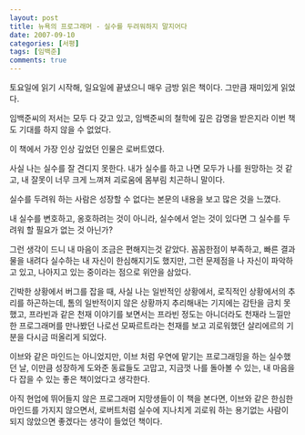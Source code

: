 ```yaml
---
layout: post
title: 뉴욕의 프로그래머 - 실수를 두려워하지 말지어다
date: 2007-09-10
categories: [서평]
tags: [임백준]
comments: true
---
```


토요일에 읽기 시작해, 일요일에 끝냈으니 매우 금방 읽은 책이다. 그만큼 재미있게 읽었다.

임백준씨의 저서는 모두 다 갖고 있고, 임백준씨의 철학에 깊은 감명을 받은지라 이번 책도 기대를 하지 않을 수 없었다.

이 책에서 가장 인상 깊었던 인물은 로버트였다.

사실 나는 실수를 잘 견디지 못한다. 내가 실수를 하고 나면 모두가 나를 원망하는 것 같고, 내 잘못이 너무 크게 느껴져 괴로움에 몸부림 치곤하니 말이다. 

실수를 두려워 하는 사람은 성장할 수 없다는 본문의 내용을 보고 많은 것을 느꼈다.

내 실수를 변호하고, 옹호하려는 것이 아니라, 실수에서 얻는 것이 있다면 그 실수를 두려워 할 필요가 없는 것 아닌가?

그런 생각이 드니 내 마음이 조금은 편해지는것 같았다. 꼼꼼한점이 부족하고, 빠른 결과물을 내려다 실수하는 내 자신이 한심해지기도 했지만, 그런 문제점을 나 자신이 파악하고 있고, 나아지고 있는 중이라는 점으로 위안을 삼았다.

긴박한 상황에서 버그를 잡을 때, 사실 나는 일반적인 상황에서, 로직적인 상황에서의 추리를 하곤하는데, 톰의 일반적이지 않은 상황까지 추리해내는 기지에는 감탄을 금치 못했고, 프라빈과 같은 천재 이야기를 보면서는 프라빈 정도는 아니더라도 천재라 느낄만한 프로그래머를 만나봤던 나로선 모짜르트라는 천재를 보고 괴로워했던 살리에르의 기분을 다시금 떠올리게 되었다.

이브와 같은 마인드는 아니었지만, 이브 처럼 우연에 맡기는 프로그래밍을 하는 실수했던 날, 이만큼 성장하게 도와준 동료들도 고맙고, 지금껏 나를 돌아볼 수 있는, 내 마음을 다 잡을 수 있는 좋은 책이었다고 생각한다.

아직 현업에 뛰어들지 않은 프로그래머 지망생들이 이 책을 본다면, 이브와 같은 한심한 마인드를 가지지 않으면서, 로버트처럼 실수에 지나치게 괴로워 하는 용기없는 사람이 되지 않았으면 좋겠다는 생각이 들었던 책이다.